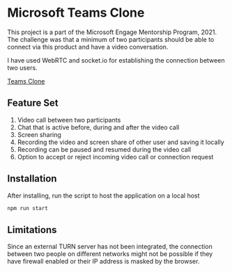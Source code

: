 # Microsoft Teams Clone

This project is a part of the Microsoft Engage Mentorship Program, 2021.
The challenge was that a minimum of two participants should be able to connect via this product and have a video conversation.

I have used WebRTC and socket.io for establishing the connection between two users.

[Teams Clone](https://teams-clone-engage.herokuapp.com/)

## Feature Set

1. Video call between two participants
2. Chat that is active before, during and after the video call
3. Screen sharing
4. Recording the video and screen share of other user and saving it locally
5. Recording can be paused and resumed during the video call
6. Option to accept or reject incoming video call or connection request

## Installation

After installing, run the script to host the application on a local host

```bash
npm run start
```

## Limitations

Since an external TURN server has not been integrated, the connection between two people on different networks might not be possible if they have firewall enabled or their IP address is masked by the browser.
